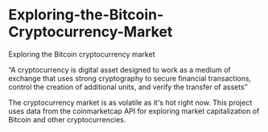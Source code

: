 # Exploring-the-Bitcoin-Cryptocurrency-Market

Exploring the Bitcoin cryptocurrency market

“A cryptocurrency is digital asset designed to work as a medium of exchange that uses strong cryptography to secure financial transactions, control the creation of additional units, and verify the transfer of assets”

The cryptocurrency market is as volatile as it's hot right now. This project uses data from the coinmarketcap API for exploring market capitalization of Bitcoin and other cryptocurrencies.

